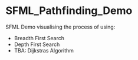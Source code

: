 # SFML_Pathfinding_Demo
SFML Demo visualising the process of using:
- Breadth First Search
- Depth First Search
- TBA: Dijkstras Algorithm
